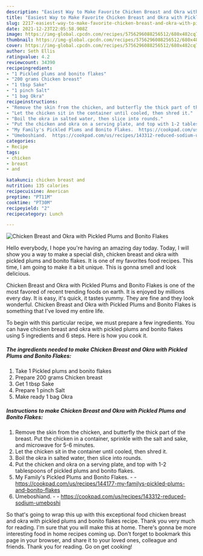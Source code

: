 ```yaml
---
description: "Easiest Way to Make Favorite Chicken Breast and Okra with Pickled Plums and Bonito Flakes"
title: "Easiest Way to Make Favorite Chicken Breast and Okra with Pickled Plums and Bonito Flakes"
slug: 2217-easiest-way-to-make-favorite-chicken-breast-and-okra-with-pickled-plums-and-bonito-flakes
date: 2021-12-23T22:05:58.908Z
image: https://img-global.cpcdn.com/recipes/5756296088256512/680x482cq70/chicken-breast-and-okra-with-pickled-plums-and-bonito-flakes-recipe-main-photo.jpg
thumbnail: https://img-global.cpcdn.com/recipes/5756296088256512/680x482cq70/chicken-breast-and-okra-with-pickled-plums-and-bonito-flakes-recipe-main-photo.jpg
cover: https://img-global.cpcdn.com/recipes/5756296088256512/680x482cq70/chicken-breast-and-okra-with-pickled-plums-and-bonito-flakes-recipe-main-photo.jpg
author: Seth Ellis
ratingvalue: 4.2
reviewcount: 34390
recipeingredient:
- "1 Pickled plums and bonito flakes"
- "200 grams Chicken breast"
- "1 tbsp Sake"
- "1 pinch Salt"
- "1 bag Okra"
recipeinstructions:
- "Remove the skin from the chicken, and butterfly the thick part of the breast. Put the chicken in a container, sprinkle with the salt and sake, and microwave for 5-6 minutes."
- "Let the chicken sit in the container until cooled, then shred it."
- "Boil the okra in salted water, then slice into rounds."
- "Put the chicken and okra on a serving plate, and top with 1-2 tablespoons of pickled plums and bonito flakes."
- "My Family's Pickled Plums and Bonito Flakes.  https://cookpad.com/us/recipes/144177-my-familys-pickled-plums-and-bonito-flakes"
- "Umeboshiand.  https://cookpad.com/us/recipes/143312-reduced-sodium-umeboshi"
categories:
- Recipe
tags:
- chicken
- breast
- and

katakunci: chicken breast and 
nutrition: 135 calories
recipecuisine: American
preptime: "PT11M"
cooktime: "PT30M"
recipeyield: "2"
recipecategory: Lunch

---
```



![Chicken Breast and Okra with Pickled Plums and Bonito Flakes](https://img-global.cpcdn.com/recipes/5756296088256512/680x482cq70/chicken-breast-and-okra-with-pickled-plums-and-bonito-flakes-recipe-main-photo.jpg)

Hello everybody, I hope you're having an amazing day today. Today, I will show you a way to make a special dish, chicken breast and okra with pickled plums and bonito flakes. It is one of my favorites food recipes. This time, I am going to make it a bit unique. This is gonna smell and look delicious.



Chicken Breast and Okra with Pickled Plums and Bonito Flakes is one of the most favored of recent trending foods on earth. It is enjoyed by millions every day. It is easy, it's quick, it tastes yummy. They are fine and they look wonderful. Chicken Breast and Okra with Pickled Plums and Bonito Flakes is something that I've loved my entire life.


To begin with this particular recipe, we must prepare a few ingredients. You can have chicken breast and okra with pickled plums and bonito flakes using 5 ingredients and 6 steps. Here is how you cook it.

<!--inarticleads1-->

##### The ingredients needed to make Chicken Breast and Okra with Pickled Plums and Bonito Flakes:

1. Take 1 Pickled plums and bonito flakes
1. Prepare 200 grams Chicken breast
1. Get 1 tbsp Sake
1. Prepare 1 pinch Salt
1. Make ready 1 bag Okra




<!--inarticleads2-->

##### Instructions to make Chicken Breast and Okra with Pickled Plums and Bonito Flakes:

1. Remove the skin from the chicken, and butterfly the thick part of the breast. Put the chicken in a container, sprinkle with the salt and sake, and microwave for 5-6 minutes.
1. Let the chicken sit in the container until cooled, then shred it.
1. Boil the okra in salted water, then slice into rounds.
1. Put the chicken and okra on a serving plate, and top with 1-2 tablespoons of pickled plums and bonito flakes.
1. My Family's Pickled Plums and Bonito Flakes. -  - https://cookpad.com/us/recipes/144177-my-familys-pickled-plums-and-bonito-flakes
1. Umeboshiand. -  - https://cookpad.com/us/recipes/143312-reduced-sodium-umeboshi




So that's going to wrap this up with this exceptional food chicken breast and okra with pickled plums and bonito flakes recipe. Thank you very much for reading. I'm sure that you will make this at home. There's gonna be more interesting food in home recipes coming up. Don't forget to bookmark this page in your browser, and share it to your loved ones, colleague and friends. Thank you for reading. Go on get cooking!
